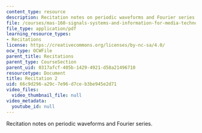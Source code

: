 ```yaml
---
content_type: resource
description: Recitation notes on periodic waveforms and Fourier series.
file: /courses/mas-160-signals-systems-and-information-for-media-technology-fall-2007/66c9d296a29c7e96d7ceb3be945e2d71_rec2.pdf
file_type: application/pdf
learning_resource_types:
- Recitations
license: https://creativecommons.org/licenses/by-nc-sa/4.0/
ocw_type: OCWFile
parent_title: Recitations
parent_type: CourseSection
parent_uid: 0317afcf-405b-1429-4921-d58a21496710
resourcetype: Document
title: Recitation 2
uid: 66c9d296-a29c-7e96-d7ce-b3be945e2d71
video_files:
  video_thumbnail_file: null
video_metadata:
  youtube_id: null
---
```

Recitation notes on periodic waveforms and Fourier series.